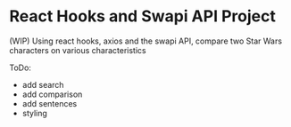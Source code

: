 # React Hooks and Swapi API Project

(WIP) Using react hooks, axios and the swapi API, compare two Star Wars characters on various characteristics

ToDo:
- add search
- add comparison
- add sentences
- styling
